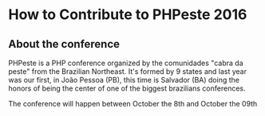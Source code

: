 # How to Contribute to PHPeste 2016

## About the conference

PHPeste is a PHP conference organized by the comunidades "cabra da peste" from the Brazilian Northeast. It's formed by 9 states and last year was our first, in João Pessoa (PB), this time is Salvador (BA) doing the honors of being the center of one of the biggest brazilians conferences.

The conference will happen between October the 8th and October the 09th
